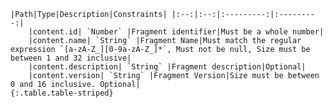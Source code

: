     |Path|Type|Description|Constraints| |:--:|:--:|:---------:|:---------:|
        |content.id| `Number` |Fragment identifier|Must be a whole number|
        |content.name| `String` |Fragment Name|Must match the regular expression `[a-zA-Z_][0-9a-zA-Z_]*`, Must not be null, Size must be between 1 and 32 inclusive|
        |content.description| `String` |Fragment description|Optional|
        |content.version| `String` |Fragment Version|Size must be between 0 and 16 inclusive. Optional|
    {:.table.table-striped}
